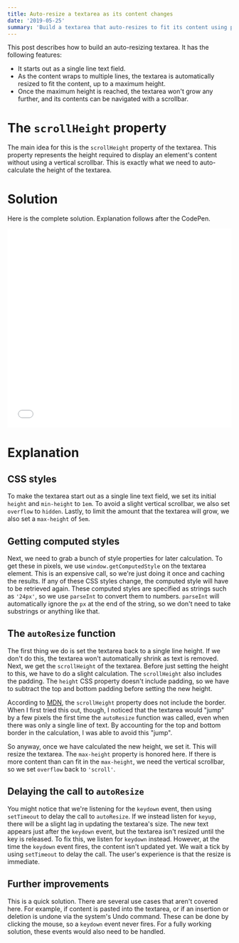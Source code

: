 ```yaml
---
title: Auto-resize a textarea as its content changes
date: '2019-05-25'
summary: 'Build a textarea that auto-resizes to fit its content using pure JavaScript.'
---
```

This post describes how to build an auto-resizing textarea. It has the following features:

- It starts out as a single line text field.
- As the content wraps to multiple lines, the textarea is automatically resized to fit the content, up to a maximum height.
- Once the maximum height is reached, the textarea won't grow any further, and its contents can be navigated with a scrollbar.

# The `scrollHeight` property

The main idea for this is the `scrollHeight` property of the textarea. This property represents the height required to display an element's content without using a vertical scrollbar. This is exactly what we need to auto-calculate the height of the textarea.

# Solution

Here is the complete solution. Explanation follows after the CodePen.

<iframe height="448" style="width: 100%;" scrolling="no" title="Auto-resizing textarea" src="//codepen.io/thinksInCode/embed/rgvwey/?height=448&theme-id=light&default-tab=js" frameborder="no" allowtransparency="true" allowfullscreen="true">
  See the Pen <a href='https://codepen.io/thinksInCode/pen/rgvwey/'>Auto-resizing textarea</a> by Joe Attardi
  (<a href='https://codepen.io/thinksInCode'>@thinksInCode</a>) on <a href='https://codepen.io'>CodePen</a>.
</iframe>

# Explanation

## CSS styles

To make the textarea start out as a single line text field, we set its initial `height` and `min-height` to `1em`. To avoid a slight vertical scrollbar, we also set `overflow` to `hidden`. Lastly, to limit the amount that the textarea will grow, we also set a `max-height` of `5em`.

## Getting computed styles

Next, we need to grab a bunch of style properties for later calculation. To get these in pixels, we use `window.getComputedStyle` on the textarea element. This is an expensive call, so we're just doing it once and caching the results. If any of these CSS styles change, the computed style will have to be retrieved again. These computed styles are specified as strings such as `'24px'`, so we use `parseInt` to convert them to numbers. `parseInt` will automatically ignore the `px` at the end of the string, so we don't need to take substrings or anything like that.

## The `autoResize` function

The first thing we do is set the textarea back to a single line height. If we don't do this, the textarea won't automatically shrink as text is removed. Next, we get the `scrollHeight` of the textarea. Before just setting the height to this, we have to do a slight calculation. The `scrollHeight` also includes the padding. The `height` CSS property doesn't include padding, so we have to subtract the top and bottom padding before setting the new height.

According to [MDN](https://developer.mozilla.org/en-US/docs/Web/API/Element/scrollHeight), the `scrollHeight` property does not include the border. When I first tried this out, though, I noticed that the textarea would "jump" by a few pixels the first time the `autoResize` function was called, even when there was only a single line of text. By accounting for the top and bottom border in the calculation, I was able to avoid this "jump".

So anyway, once we have calculated the new height, we set it. This will resize the textarea. The `max-height` property is honored here. If there is more content than can fit in the `max-height`, we need the vertical scrollbar, so we set `overflow` back to `'scroll'`.

## Delaying the call to `autoResize`

You might notice that we're listening for the `keydown` event, then using `setTimeout` to delay the call to `autoResize`. If we instead listen for `keyup`, there will be a slight lag in updating the textarea's size. The new text appears just after the `keydown` event, but the textarea isn't resized until the key is released. To fix this, we listen for `keydown` instead. However, at the time the `keydown` event fires, the content isn't updated yet. We wait a tick by using `setTimeout` to delay the call. The user's experience is that the resize is immediate.

## Further improvements

This is a quick solution. There are several use cases that aren't covered here. For example, if content is pasted into the textarea, or if an insertion or deletion is undone via the system's Undo command. These can be done by clicking the mouse, so a `keydown` event never fires. For a fully working solution, these events would also need to be handled.
